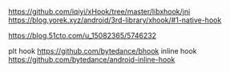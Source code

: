 https://github.com/iqiyi/xHook/tree/master/libxhook/jni
https://blog.yorek.xyz/android/3rd-library/xhook/#1-native-hook

https://blog.51cto.com/u_15082365/5746232

plt hook
https://github.com/bytedance/bhook
inline hook
https://github.com/bytedance/android-inline-hook
